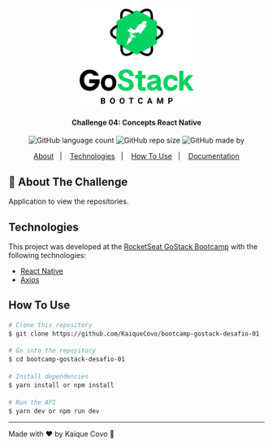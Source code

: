 <h1 align="center">
    <img alt="Logo GoStack" src="./.github/logo.png" />
</h1>

<h4 align="center">
  Challenge 04: Concepts React Native
</h4>
<p align="center">
  <img alt="GitHub language count" src="https://img.shields.io/github/languages/count/kaiquecovo/gostack-challenge-reactnative-concepts?color=04d361">


  <img alt="GitHub repo size" src="https://img.shields.io/github/repo-size/kaiqueCovo/gostack-challenge-reactnative-concepts">

  <img alt="GitHub made by" src="https://img.shields.io/badge/made%20by-kaiqueCovo-brightgreen">
</p>

<p align="center">
  <a href="#rocket-about-the-challenge">About</a>&nbsp;&nbsp;&nbsp;|&nbsp;&nbsp;&nbsp;
  <a href="#technologies">Technologies</a>&nbsp;&nbsp;&nbsp;|&nbsp;&nbsp;&nbsp;
    <a href="#how-to-use">How To Use</a>&nbsp;&nbsp;&nbsp;|&nbsp;&nbsp;&nbsp;
  <a href="http://bit.ly/38cGQit">Documentation</a>
</p>

## :rocket: About The Challenge

Application to view the repositories.

## Technologies

This project was developed at the [RocketSeat GoStack Bootcamp](https://rocketseat.com.br/bootcamp) with the following technologies:

-  [React Native](https://reactnative.dev/)
-  [Axios](https://github.com/axios/axios)

## How To Use

```bash
# Clone this repository
$ git clone https://github.com/KaiqueCovo/bootcamp-gostack-desafio-01

# Go into the repository
$ cd bootcamp-gostack-desafio-01

# Install dependencies
$ yarn install or npm install

# Run the API
$ yarn dev or npm run dev
```

---

Made with ♥ by Kaique Covo :wave:
